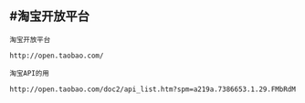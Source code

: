#淘宝开放平台
--------------

`淘宝开放平台`
	
	http://open.taobao.com/
	
`淘宝API的用`
	
	http://open.taobao.com/doc2/api_list.htm?spm=a219a.7386653.1.29.FMbRdM



